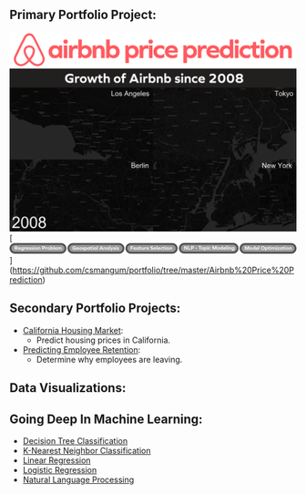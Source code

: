 ## Primary Portfolio Project: 
[<img src="https://github.com/csmangum/portfolio/blob/master/img/airbnb_portfolio_title.png" width="900">](https://github.com/csmangum/portfolio/tree/master/Airbnb%20Price%20Prediction) 
[<img src="https://github.com/csmangum/portfolio/blob/master/img/quad_v2.gif">](https://github.com/csmangum/portfolio/tree/master/Airbnb%20Price%20Prediction)
[<img src="https://github.com/csmangum/portfolio/blob/master/Airbnb%20Price%20Prediction/img/airbnb_featuring.png" width="900">]
(https://github.com/csmangum/portfolio/tree/master/Airbnb%20Price%20Prediction)

## Secondary Portfolio Projects: 
  - [California Housing Market](https://github.com/csmangum/portfolio/blob/master/Projects/Home_Value_Prediction/California_Housing_Market.ipynb): 
    - Predict housing prices in California.
  - [Predicting Employee Retention](https://github.com/csmangum/portfolio/blob/master/Projects/Employee_Satisfaction/Employee_Satisfaction.ipynb): 
    - Determine why employees are leaving.

## Data Visualizations:

## Going Deep In Machine Learning:
  - [Decision Tree Classification](https://github.com/csmangum/portfolio/blob/master/Machine%20Learning/Decision_Trees_Classification.ipynb)
  - [K-Nearest Neighbor Classification](https://github.com/csmangum/portfolio/blob/master/Machine%20Learning/K_Nearest_Neighbors.ipynb)
  - [Linear Regression](https://github.com/csmangum/portfolio/blob/master/Machine%20Learning/Linear_Regression_Model.ipynb)
  - [Logistic Regression](https://github.com/csmangum/portfolio/blob/master/Machine%20Learning/Logistic_Regression_Model.ipynb)
  - [Natural Language Processing](https://github.com/csmangum/portfolio/blob/master/Machine%20Learning/Natural_Language_Processing.ipynb)
 
